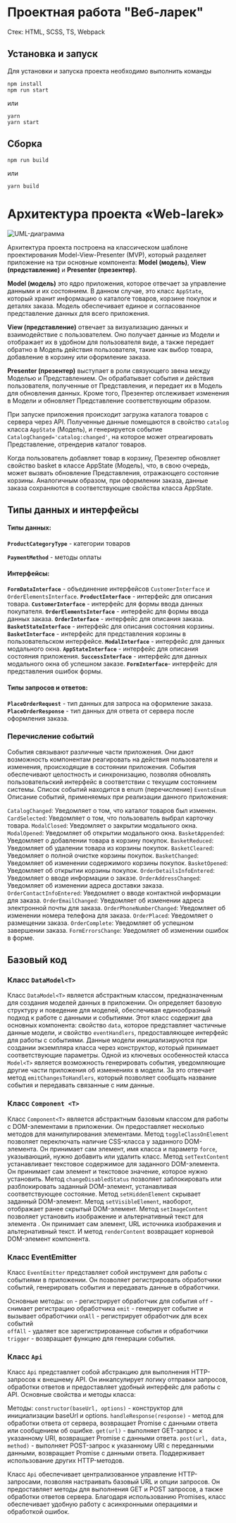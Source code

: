 # Проектная работа "Веб-ларек"

Стек: HTML, SCSS, TS, Webpack

## Установка и запуск
Для установки и запуска проекта необходимо выполнить команды

```
npm install
npm run start
```

или

```
yarn
yarn start
```
## Сборка

```
npm run build
```

или

```
yarn build
```
# Архитектура проекта «Web-larek»

![UML-диаграмма](uml.png "UML-Диаграмма")

Архитектура проекта построена на классическом шаблоне проектирования Model-View-Presenter (MVP), который разделяет приложение на три основные компонента: **Model (модель)**, **View (представление)** и **Presenter (презентер)**. 

**Model (модель)**  это ядро приложения, которое отвечает за управление данными и их состоянием. В данном случае, это класс `AppState`, который хранит информацию о каталоге товаров, корзине покупок и деталях заказа. Модель обеспечивает единое и согласованное представление данных для всего приложения.

**View (представление)** отвечает за визуализацию данных и взаимодействие с пользователем. Оно получает данные из Модели и отображает их в удобном для пользователя виде, а также передает обратно в Модель действия пользователя, такие как выбор товара, добавление в корзину или оформление заказа.

**Presenter (презентер)** выступает в роли связующего звена между Моделью и Представлением. Он обрабатывает события и действия пользователя, полученные от Представления, и передает их в Модель для обновления данных. Кроме того, Презентер отслеживает изменения в Модели и обновляет Представление соответствующим образом. 

При запуске приложения происходит загрузка каталога товаров с сервера через API. Полученные данные помещаются в свойство `catalog` класса `AppState` (Модель), и генерируется событие `CatalogChanged='catalog:changed'`, на которое может отреагировать Представление, отрендерив каталог товаров.

Когда пользователь добавляет товар в корзину, Презентер обновляет свойство basket в классе AppState (Модель), что, в свою очередь, может вызвать обновление Представления, отражающего состояние корзины. Аналогичным образом, при оформлении заказа, данные заказа сохраняются в соответствующие свойства класса AppState.

## Типы данных и интерфейсы

#### Типы данных:

**`ProductCategoryType`** - категории товаров
    
**`PaymentMethod`** - методы оплаты

#### Интерфейсы:

**`FormDataInterface`** - объединение интерфейсов `CustomerInterface` и `OrderElementsInterface`.
**`ProductInterface`** - интерфейс для описания товара.
**`CustomerInterface`** - интерфейс для формы ввода данных покупателя.
**`OrderElementsInterface`** - интерфейс для формы ввода данных заказа.
**`OrderInterface`** - интерфейс для описания заказа.
**`BasketStateInterface`** - интерфейс для описания состояния корзины.
**`BasketInterface`** - интерфейс для представления корзины в пользовательском интерфейсе.
**`ModalInterface`** - интерфейс для данных модального окна.
**`AppStateInterface`** - интерфейс для описания состояния приложения.
**`SuccessInterface`** - интерфейс для данных модального окна об успешном заказе.
**`FormInterface`**- интерфейс для представления ошибок формы.

#### Типы запросов и ответов:

**`PlaceOrderRequest`** - тип данных для запроса на оформление заказа.
**`PlaceOrderResponse`** - тип данных для ответа от сервера после оформления заказа.

### Перечисление cобытий

События связывают различные части приложения. Они дают возможность компонентам реагировать на действия пользователя и изменения, происходящие в состоянии приложения. События обеспечивают целостность и синхронизацию, позволяя обновлять пользовательский интерфейс в соответствии с текущим состоянием системы. Список событий находится в enum (перечисление) `EventsEnum` Описание событий, применяемых при реализации данного приложения:

`CatalogChanged`: Уведомляет о том, что каталог товаров был изменен.
`CardSelected`: Уведомляет о том, что пользователь выбрал карточку товара.
`ModalClosed`: Уведомляет о закрытии модального окна.
`ModalOpened`: Уведомляет об открытии модального окна.
`BasketAppended`: Уведомляет о добавлении товара в корзину покупок.
`BasketReduced`: Уведомляет об удалении товара из корзины покупок.
`BasketCleared`: Уведомляет о полной очистке корзины покупок.
`BasketChanged`: Уведомляет об изменении содержимого корзины покупок.
`BasketOpened`: Уведомляет об открытии корзины покупок.
`OrderDetailsInfoEntered`: Уведомляет о вводе информации о заказе.
`OrderAddressChanged`: Уведомляет об изменении адреса доставки заказа.
`OrderContactInfoEntered`: Уведомляет о вводе контактной информации для заказа.
`OrderEmailChanged`: Уведомляет об изменении адреса электронной почты для заказа.
`OrderPhoneNumberChanged`: Уведомляет об изменении номера телефона для заказа.
`OrderPlaced`: Уведомляет о размещении заказа.
`OrderComplete`: Уведомляет об успешном завершении заказа.
`FormErrorsChange`: Уведомляет об изменении ошибок в форме.

## Базовый код

### Класс `DataModel<T>`

Класс `DataModel<T>` является абстрактным классом, предназначенным для создания моделей данных в приложении. Он определяет базовую структуру и поведение для моделей, обеспечивая единообразный подход к работе с данными и событиями. Этот класс содержит два основных компонента: свойство `data`, которое представляет частичные данные модели, и свойство `eventHandlers`, предоставляющее интерфейс для работы с событиями. Данные модели инициализируются при создании экземпляра класса через конструктор, который принимает соответствующие параметры. Одной из ключевых особенностей класса `Model<T>` является возможность генерировать события, уведомляющие другие части приложения об изменениях в модели. За это отвечает метод `emitChangesToHandlers`, который позволяет сообщать название события и передавать связанные с ним данные.

### Класс `Component <T>`

Класс `Component<T>` является абстрактным базовым классом для работы с DOM-элементами в приложении. Он предоставляет несколько методов для манипулирования элементами. Метод `toggleClassOnElement` позволяет переключать наличие CSS-класса у заданного DOM-элемента. Он принимает сам элемент, имя класса и параметр `force`, указывающий, нужно добавить или удалить класс. Метод `setTextContent` устанавливает текстовое содержимое для заданного DOM-элемента. Он принимает сам элемент и текстовое значение, которое нужно установить.
Метод `changeDisabledStatus` позволяет заблокировать или разблокировать заданный DOM-элемент, устанавливая соответствующее состояние. Метод `setHiddenElement` скрывает заданный DOM-элемент. Метод `setVisibleElement`, наоборот, отображает ранее скрытый DOM-элемент. Метод `setImageContent` позволяет установить изображение и альтернативный текст для элемента <img>. Он принимает сам элемент, URL источника изображения и альтернативный текст. И метод `renderContent` возвращает корневой DOM-элемент компонента. 

### Класс EventEmitter

Класс `EventEmitter` представляет собой инструмент для работы с событиями в приложении. Он позволяет регистрировать обработчики событий, генерировать события и передавать данные в обработчики.

Основные методы:
`on` - регистрирует обработчик для события
`off` - снимает регистрацию обработчика
`emit` - генерирует событие и вызывает обработчики
`onAll` - регистрирует обработчик для всех событий  
`offAll` - удаляет все зарегистрированные события и обработчики
`trigger` - возвращает функцию для генерации события.

### Класс `Api`

Класс `Api` представляет собой абстракцию для выполнения HTTP-запросов к внешнему API. Он инкапсулирует логику отправки запросов, обработки ответов и предоставляет удобный интерфейс для работы с API. Основные свойства и методы класса:

Методы:
`constructor(baseUrl, options)` - конструктор для инициализации baseUrl и options.
`handleResponse(response)` - метод для обработки ответа от сервера, возвращает Promise с данными ответа или сообщением об ошибке.
`get(url)` - выполняет GET-запрос к указанному URI, возвращает Promise с данными ответа.
`post(url, data, method)` - выполняет POST-запрос к указанному URI с переданными данными, возвращает Promise с данными ответа. Поддерживает использование других HTTP-методов.

Класс `Api` обеспечивает централизованное управление HTTP-запросами, позволяя настраивать базовый URL и опции запросов. Он предоставляет методы для выполнения GET и POST запросов, а также обработки ответов сервера. Благодаря использованию Promises, класс обеспечивает удобную работу с асинхронными операциями и обработкой ошибок.